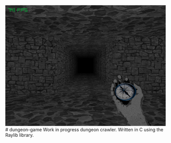 <img src='res/screenshot.png'>
# dungeon-game
Work in progress dungeon crawler. Written in C using the Raylib library.
